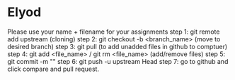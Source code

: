 # Elyod


Please use your name + filename for your assignments
 step 1: git remote add upstream <link>  (cloning)
 step 2: git checkout -b <branch_name> (move to desired branch)
 step 3: git pull (to add unadded files in github to comptuer)
 step 4: git add <file_name> / git rm <file_name> (add/remove files)
 step 5: git commit -m "<my message>"
 step 6: git push -u upstream Head
 step 7: go to github and click compare and pull request.
  
  
 
